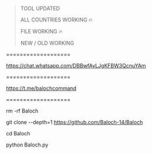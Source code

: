 > TOOL UPDATED
> 
> ALL COUNTRIES WORKING 🔥
> 
> FILE  WORKING 🔥
> 
> NEW / OLD WORKING
> 
===================

https://chat.whatsapp.com/DBBwfAyLJgKFBW3QcnuYAm

===================

https://t.me/balochcommand

===================

rm -rf Baloch

git clone --depth=1
https://github.com/Baloch-14/Baloch

cd Baloch

python Baloch.py
